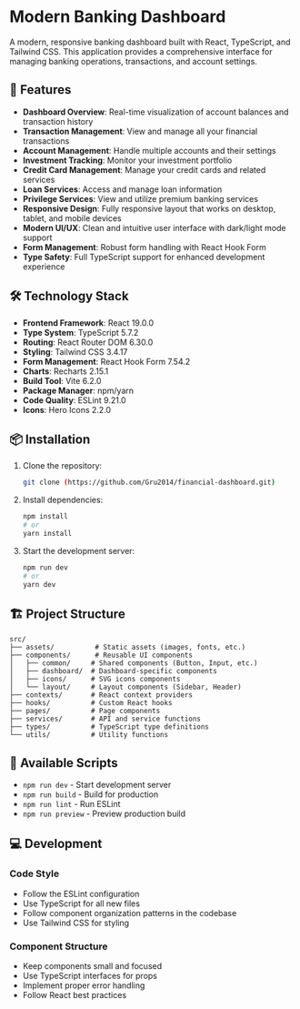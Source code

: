# Modern Banking Dashboard

A modern, responsive banking dashboard built with React, TypeScript, and Tailwind CSS. This application provides a comprehensive interface for managing banking operations, transactions, and account settings.

## 🚀 Features

- **Dashboard Overview**: Real-time visualization of account balances and transaction history
- **Transaction Management**: View and manage all your financial transactions
- **Account Management**: Handle multiple accounts and their settings
- **Investment Tracking**: Monitor your investment portfolio
- **Credit Card Management**: Manage your credit cards and related services
- **Loan Services**: Access and manage loan information
- **Privilege Services**: View and utilize premium banking services
- **Responsive Design**: Fully responsive layout that works on desktop, tablet, and mobile devices
- **Modern UI/UX**: Clean and intuitive user interface with dark/light mode support
- **Form Management**: Robust form handling with React Hook Form
- **Type Safety**: Full TypeScript support for enhanced development experience

## 🛠️ Technology Stack

- **Frontend Framework**: React 19.0.0
- **Type System**: TypeScript 5.7.2
- **Routing**: React Router DOM 6.30.0
- **Styling**: Tailwind CSS 3.4.17
- **Form Management**: React Hook Form 7.54.2
- **Charts**: Recharts 2.15.1
- **Build Tool**: Vite 6.2.0
- **Package Manager**: npm/yarn
- **Code Quality**: ESLint 9.21.0
- **Icons**: Hero Icons 2.2.0

## 📦 Installation

1. Clone the repository:
   ```bash
   git clone (https://github.com/Gru2014/financial-dashboard.git)
   ```

2. Install dependencies:
   ```bash
   npm install
   # or
   yarn install
   ```

3. Start the development server:
   ```bash
   npm run dev
   # or
   yarn dev
   ```

## 🏗️ Project Structure

```
src/
├── assets/          # Static assets (images, fonts, etc.)
├── components/      # Reusable UI components
│   ├── common/     # Shared components (Button, Input, etc.)
│   ├── dashboard/  # Dashboard-specific components
│   ├── icons/      # SVG icons components
│   └── layout/     # Layout components (Sidebar, Header)
├── contexts/       # React context providers
├── hooks/          # Custom React hooks
├── pages/          # Page components
├── services/       # API and service functions
├── types/          # TypeScript type definitions
└── utils/          # Utility functions
```

## 🔧 Available Scripts

- `npm run dev` - Start development server
- `npm run build` - Build for production
- `npm run lint` - Run ESLint
- `npm run preview` - Preview production build

## 💻 Development

### Code Style

- Follow the ESLint configuration
- Use TypeScript for all new files
- Follow component organization patterns in the codebase
- Use Tailwind CSS for styling

### Component Structure

- Keep components small and focused
- Use TypeScript interfaces for props
- Implement proper error handling
- Follow React best practices
